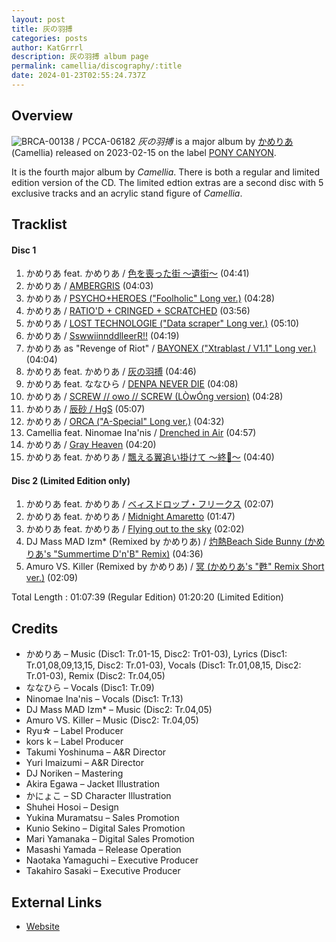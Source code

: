 ```yaml
---
layout: post
title: 灰の羽搏
categories: posts
author: KatGrrrl
description: 灰の羽搏 album page
permalink: camellia/discography/:title
date: 2024-01-23T02:55:24.737Z
---
```


## Overview

![BRCA-00138 / PCCA-06182](https://cdn.camellia.wiki/images/camellia/albums/BRCA-00138.jpg)
*灰の羽搏* is a major album by [かめりあ](/camellia) (Camellia) released on 2023-02-15 on the label [PONY CANYON](#).

It is the fourth major album by *Camellia*. There is both a regular and limited edition version of the CD. The limited edtion extras are a second disc with 5 exclusive tracks and an acrylic stand figure of *Camellia*.

## Tracklist

#### Disc 1

1. かめりあ feat. かめりあ / [色を喪った街 ～遺街～](#) (04:41)
2. かめりあ / [AMBERGRIS](#) (04:03)
3. かめりあ / [PSYCHO+HEROES ("Foolholic" Long ver.)](#) (04:28)
4. かめりあ / [RATIO'D + CRINGED + SCRATCHED](#) (03:56)
5. かめりあ / [LOST TECHNOLOGIE ("Data scraper" Long ver.)](#) (05:10)
6. かめりあ / [SswwiinnddlleerR!!](#) (04:19)
7. かめりあ as "Revenge of Riot" / [BAYONEX ("Xtrablast / V1.1" Long ver.)](#) (04:04)
8. かめりあ feat. かめりあ / [灰の羽搏](#) (04:46)
9. かめりあ feat. ななひら / [DENPA NEVER DIE](#) (04:08)
10. かめりあ / [SCREW // owo // SCREW (LÒwÓng version)](#) (04:28)
11. かめりあ / [辰砂 / HgS](#) (05:07)
12. かめりあ / [ORCA ("A-Special" Long ver.)](#) (04:32)
13. Camellia feat. Ninomae Ina'nis / [Drenched in Air](#) (04:57)
14. かめりあ / [Gray Heaven](#) (04:20)
15. かめりあ feat. かめりあ / [飄える翼追い掛けて ～終𫍄～](#) (04:40)

#### Disc 2 (Limited Edition only)

1. かめりあ feat. かめりあ / [ベィスドロップ・フリークス](#) (02:07)
2. かめりあ feat. かめりあ / [Midnight Amaretto](#) (01:47)
3. かめりあ feat. かめりあ / [Flying out to the sky](#) (02:02)
4. DJ Mass MAD Izm* (Remixed by かめりあ) / [灼熱Beach Side Bunny (かめりあ's "Summertime D'n'B" Remix)](#) (04:36)
5. Amuro VS. Killer (Remixed by かめりあ) / [冥 (かめりあ's "甦" Remix Short ver.)](#) (02:09)

Total Length : 01:07:39 (Regular Edition)
               01:20:20 (Limited Edition)

## Credits

* かめりあ – Music (Disc1: Tr.01-15, Disc2: Tr01-03), Lyrics (Disc1: Tr.01,08,09,13,15, Disc2: Tr.01-03), Vocals (Disc1: Tr.01,08,15, Disc2: Tr.01-03), Remix (Disc2: Tr.04,05)
* ななひら – Vocals (Disc1: Tr.09)
* Ninomae Ina'nis – Vocals (Disc1: Tr.13)
* DJ Mass MAD Izm* – Music (Disc2: Tr.04,05)
* Amuro VS. Killer – Music (Disc2: Tr.04,05)
* Ryu☆ – Label Producer
* kors k – Label Producer
* Takumi Yoshinuma – A&R Director
* Yuri Imaizumi – A&R Director
* DJ Noriken – Mastering
* Akira Egawa – Jacket Illustration
* かにょこ – SD Character Illustration
* Shuhei Hosoi – Design
* Yukina Muramatsu – Sales Promotion
* Kunio Sekino – Digital Sales Promotion
* Mari Yamanaka – Digital Sales Promotion
* Masashi Yamada – Release Operation
* Naotaka Yamaguchi – Executive Producer
* Takahiro Sasaki – Executive Producer

## External Links

* [Website](http://camellia-4th.edp-edp.com/)
